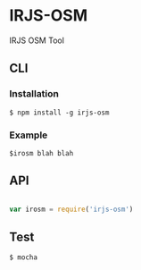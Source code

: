 IRJS-OSM
========

IRJS OSM Tool


## CLI
### Installation

	$ npm install -g irjs-osm

### Example

	$irosm blah blah

## API

```javascript

var irosm = require('irjs-osm')


```


## Test

	$ mocha